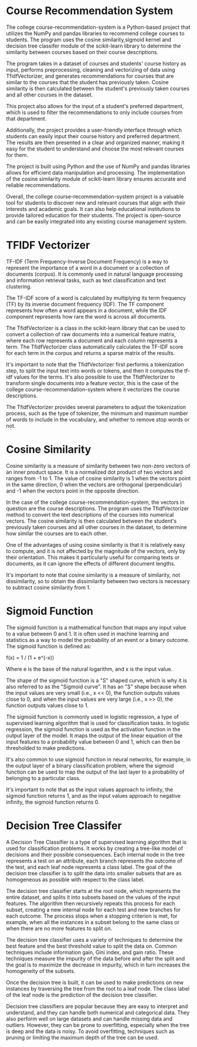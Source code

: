 # Course Recommendation System

The college course-recommendation-system is a Python-based project that utilizes the NumPy and pandas libraries to recommend college courses to students. The program uses the cosine similarity,sigmoid kernel and decision tree classifer module of the scikit-learn library to determine the similarity between courses based on their course descriptions.

The program takes in a dataset of courses and students' course history as input, performs preprocessing, cleaning and vectorizing of data using TfidfVectorizer, and generates recommendations for courses that are similar to the courses that the student has previously taken. Cosine similarity is then calculated between the student's previously taken courses and all other courses in the dataset.

This project also allows for the input of a student's preferred department, which is used to filter the recommendations to only include courses from that department.

Additionally, the project provides a user-friendly interface through which students can easily input their course history and preferred department. The results are then presented in a clear and organized manner, making it easy for the student to understand and choose the most relevant courses for them.

The project is built using Python and the use of NumPy and pandas libraries allows for efficient data manipulation and processing. The implementation of the cosine similarity module of scikit-learn library ensures accurate and reliable recommendations.

Overall, the college course-recommendation-system project is a valuable tool for students to discover new and relevant courses that align with their interests and academic goals. It can also help educational institutions to provide tailored education for their students. The project is open-source and can be easily integrated into any existing course management system.

# TFIDF Vectorizer

TF-IDF (Term Frequency-Inverse Document Frequency) is a way to represent the importance of a word in a document or a collection of documents (corpus). It is commonly used in natural language processing and information retrieval tasks, such as text classification and text clustering.

The TF-IDF score of a word is calculated by multiplying its term frequency (TF) by its inverse document frequency (IDF). The TF component represents how often a word appears in a document, while the IDF component represents how rare the word is across all documents.

The TfidfVectorizer is a class in the scikit-learn library that can be used to convert a collection of raw documents into a numerical feature matrix, where each row represents a document and each column represents a term. The TfidfVectorizer class automatically calculates the TF-IDF score for each term in the corpus and returns a sparse matrix of the results.

It's important to note that the TfidfVectorizer first performs a tokenization step, to split the input text into words or tokens, and then it computes the tf-idf values for the terms. It's also possible to use the TfidfVectorizer to transform single documents into a feature vector, this is the case of the college course-recommendation-system where it vectorizes the course descriptions.

The TfidfVectorizer provides several parameters to adjust the tokenization process, such as the type of tokenizer, the minimum and maximum number of words to include in the vocabulary, and whether to remove stop words or not.

# Cosine Similarity 

Cosine similarity is a measure of similarity between two non-zero vectors of an inner product space. It is a normalized dot product of two vectors and ranges from -1 to 1. The value of cosine similarity is 1 when the vectors point in the same direction, 0 when the vectors are orthogonal (perpendicular) and -1 when the vectors point in the opposite direction.

In the case of the college course-recommendation-system, the vectors in question are the course descriptions. The program uses the TfidfVectorizer method to convert the text descriptions of the courses into numerical vectors. The cosine similarity is then calculated between the student's previously taken courses and all other courses in the dataset, to determine how similar the courses are to each other.

One of the advantages of using cosine similarity is that it is relatively easy to compute, and it is not affected by the magnitude of the vectors, only by their orientation. This makes it particularly useful for comparing texts or documents, as it can ignore the effects of different document lengths.

It's important to note that cosine similarity is a measure of similarity, not dissimilarity, so to obtain the dissimilarity between two vectors is necessary to subtract cosine similarity from 1.

# Sigmoid Function 

The sigmoid function is a mathematical function that maps any input value to a value between 0 and 1. It is often used in machine learning and statistics as a way to model the probability of an event or a binary outcome. The sigmoid function is defined as:

f(x) = 1 / (1 + e^(-x))

Where e is the base of the natural logarithm, and x is the input value.

The shape of the sigmoid function is a "S" shaped curve, which is why it is also referred to as the "Sigmoid curve". It has an "S" shape because when the input values are very small (i.e., x << 0), the function outputs values close to 0, and when the input values are very large (i.e., x >> 0), the function outputs values close to 1.

The sigmoid function is commonly used in logistic regression, a type of supervised learning algorithm that is used for classification tasks. In logistic regression, the sigmoid function is used as the activation function in the output layer of the model. It maps the output of the linear equation of the input features to a probability value between 0 and 1, which can then be thresholded to make predictions.

It's also common to use sigmoid function in neural networks, for example, in the output layer of a binary classification problem, where the sigmoid function can be used to map the output of the last layer to a probability of belonging to a particular class.

It's important to note that as the input values approach to infinity, the sigmoid function returns 1, and as the input values approach to negative infinity, the sigmoid function returns 0.

# Decision Tree Classifer 

A Decision Tree Classifier is a type of supervised learning algorithm that is used for classification problems. It works by creating a tree-like model of decisions and their possible consequences. Each internal node in the tree represents a test on an attribute, each branch represents the outcome of the test, and each leaf node represents a class label. The goal of the decision tree classifier is to split the data into smaller subsets that are as homogeneous as possible with respect to the class label.

The decision tree classifier starts at the root node, which represents the entire dataset, and splits it into subsets based on the values of the input features. The algorithm then recursively repeats this process for each subset, creating a new internal node for each test and new branches for each outcome. The process stops when a stopping criterion is met, for example, when all the instances in a subset belong to the same class or when there are no more features to split on.

The decision tree classifier uses a variety of techniques to determine the best feature and the best threshold value to split the data on. Common techniques include information gain, Gini index, and gain ratio. These techniques measure the impurity of the data before and after the split and the goal is to maximize the decrease in impurity, which in turn increases the homogeneity of the subsets.

Once the decision tree is built, it can be used to make predictions on new instances by traversing the tree from the root to a leaf node. The class label of the leaf node is the prediction of the decision tree classifier.

Decision tree classifiers are popular because they are easy to interpret and understand, and they can handle both numerical and categorical data. They also perform well on large datasets and can handle missing data and outliers. However, they can be prone to overfitting, especially when the tree is deep and the data is noisy. To avoid overfitting, techniques such as pruning or limiting the maximum depth of the tree can be used.
